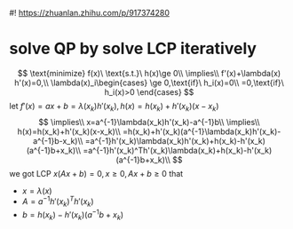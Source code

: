 #! https://zhuanlan.zhihu.com/p/917374280
# solve QP by solve LCP iteratively
$$
\text{minimize} f(x)\ \text{s.t.}\ h(x)\ge 0\\
\implies\\
f'(x)+\lambda(x) h'(x)=0,\\
\lambda(x)_i\begin{cases}
    \ge 0,\text{if}\ h_i(x)=0\\
    =0,\text{if}\ h_i(x)>0
\end{cases}
$$
let $f'(x)=ax+b=\lambda(x_k)h'(x_k),h(x)=h(x_k)+h'(x_k)(x-x_k)$
$$
\implies\\
x=a^{-1}\lambda(x_k)h'(x_k)-a^{-1}b\\
\implies\\
h(x)=h(x_k)+h'(x_k)(x-x_k)\\
=h(x_k)+h'(x_k)(a^{-1}\lambda(x_k)h'(x_k)-a^{-1}b-x_k)\\
=a^{-1}h'(x_k)\lambda(x_k)h'(x_k)+h(x_k)-h'(x_k)(a^{-1}b+x_k)\\
=a^{-1}h'(x_k)^Th'(x_k)\lambda(x_k)+h(x_k)-h'(x_k)(a^{-1}b+x_k)\\
$$
we got LCP $x(Ax+b)=0,x\ge 0,Ax+b\ge 0$ that
- $x=\lambda(x)$
- $A=a^{-1}h'(x_k)^Th'(x_k)$
- $b=h(x_k)-h'(x_k)(a^{-1}b+x_k)$
